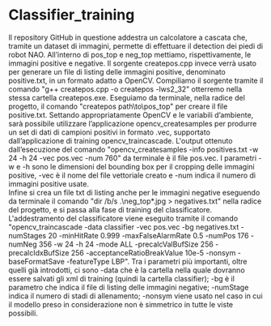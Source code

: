 # Classifier_training
Il repository GitHub in questione addestra un calcolatore a cascata che, tramite un dataset di immagini, permette di effettuare il detection dei piedi di robot NAO.
All’interno di pos_top e neg_top mettiamo, rispettivamente, le immagini positive e negative.
Il sorgente createpos.cpp invece verrà usato per generare un file di listing delle immagini positive, denominato positive.txt, in un formato adatto a OpenCV. 
Compiliamo il sorgente tramite il comando "g++ createpos.cpp -o createpos -lws2_32" otterremo nella stessa cartella createpos.exe.
Eseguiamo da terminale, nella radice del progetto, il comando "createpos path\to\pos_top" per creare il file positive.txt. 
Settando appropriatamente OpenCV e le variabili d’ambiente, sarà possibile utilizzare l’applicazione opencv_createsamples per produrre un set di dati di campioni positivi in formato .vec, supportato dall’applicazione di training opencv_traincascade. 
L'output ottenuto dall’esecuzione del comando "opencv_createsamples -info positives.txt -w 24 -h 24 -vec pos.vec -num 760" da terminale è il file pos.vec. I parametri -w e -h sono le dimensioni del bounding box per il cropping delle immagini positive, -vec è il nome del file vettoriale creato e -num indica il numero di immagini positive usate.  
Infine si crea un file txt di listing anche per le immagini negative eseguendo da terminale il comando "dir /b/s .\neg_top\*.jpg > negatives.txt" nella radice del progetto, e si passa alla fase di training del classificatore.
L'addestramento del classificatore viene eseguito tramite il comando "opencv_traincascade -data classifier -vec pos.vec -bg negatives.txt -numStages 20 -minHitRate 0.999 -maxFalseAlarmRate 0.5 -numPos 176 -numNeg 356 -w 24 -h 24 -mode ALL -precalcValBufSize 256 -precalcIdxBufSize 256 -acceptanceRatioBreakValue 10e-5 -nonsym -baseFormatSave -featureType LBP". Tra i parametri più importanti, oltre quelli già introdotti, ci sono -data che è la cartella nella quale dovranno essere salvati gli xml di training (quindi la cartella classifier); -bg è il parametro che indica il file di listing delle immagini negative; -numStage indica il numero di stadi di allenamento; -nonsym viene usato nel caso in cui il modello preso in considerazione non è simmetrico in tutte le viste possibili. 
